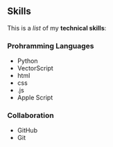 ## Skills

This is a *list* of my **technical skills**:

### Prohramming Languages
- Python
- VectorScript
- html
- css
- .js
- Apple Script

### Collaboration
- GitHub
- Git
